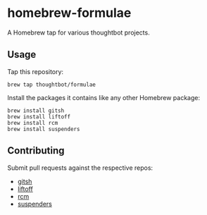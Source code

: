 # homebrew-formulae

A Homebrew tap for various thoughtbot projects.

## Usage

Tap this repository:

    brew tap thoughtbot/formulae

Install the packages it contains like any other Homebrew package:

    brew install gitsh
    brew install liftoff
    brew install rcm
    brew install suspenders

## Contributing

Submit pull requests against the respective repos:

* [gitsh](https://github.com/thoughtbot/gitsh)
* [liftoff](https://github.com/thoughtbot/liftoff)
* [rcm](https://github.com/thoughtbot/rcm)
* [suspenders](https://github.com/thoughtbot/suspenders)
